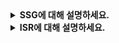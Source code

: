 <details>
  <summary><strong>SSG에 대해 설명하세요.</strong></summary>

<br>

  ### SSG (Static Site Generator)
  Static Site Generator(SSG)는 정적인 HTML, CSS, JavaScript 파일을 생성하는 소프트웨어입니다. SSG를 사용하면 동적인 서버 측 프로그래밍 없이 정적인 웹 페이지를 생성할 수 있습니다. 이에 대한 몇 가지 장점은 다음과 같습니다. 정적인 파일을 생성하기 때문에, 웹 서버의 보안에 대한 걱정이 줄어듭니다. 정적인 파일은 웹 브라우저에 의해 더 빠르게 다운로드됩니다. 따라서 로딩 속도가 향상되며 사용자 경험이 좋아집니다.

  #### 1. 빠른 로딩 속도
  - 정적 파일을 제공하므로 서버 요청 없이 브라우저에서 바로 로드할 수 있습니다.
  - CDN(Content Delivery Network)을 활용해 전 세계적으로 빠르게 제공할 수 있습니다.
  
  #### 2. SEO 친화적
  - 빌드 시점에 HTML이 생성되므로 검색 엔진 크롤러가 콘텐츠를 쉽게 읽을 수 있습니다.
  
  #### 3. 저렴한 운영 비용
  - 서버리스 환경(CDN)에서 호스팅이 가능합니다.
  - 데이터베이스나 서버를 유지할 필요가 없으므로 비용이 절감됩니다.
  
  #### 4. 변경이 적은 콘텐츠에 적합
  - 페이지 콘텐츠가 자주 바뀌지 않는 경우에 유리합니다.
  - 예: 블로그, 문서, 마케팅 랜딩 페이지 등.

<br>
</details>

<details>
  <summary><strong>ISR에 대해 설명하세요.</strong></summary>

<br>

  ### ISR (Incremental Static Regeneration)
  ISR(Incremental Static Regeneration)은 정적 사이트 생성(SSG)의 장점과 동적 데이터 갱신을 결합한 방식입니다. ISR은 특정 페이지를 정적 파일로 제공하면서도 일정 시간마다 페이지를 재생성할 수 있어 최신 콘텐츠를 실시간으로 반영하는 동시에 성능을 최적화할 수 있습니다. ISR의 장점은 최신 콘텐츠를 제공하면서도 빠른 로딩 속도와 낮은 서버 부하를 유지할 수 있다는 점입니다. 이 방식은 특히 자주 업데이트되는 콘텐츠를 다루는 웹사이트에 적합합니다.

  #### 1. 빠른 로딩 속도
  - 정적 파일을 제공하므로, 서버에서 동적으로 페이지를 생성할 필요 없이 브라우저에서 빠르게 로드할 수 있습니다.
  - CDN(Content Delivery Network)을 활용하면 전 세계 어디서든 빠르게 콘텐츠를 제공할 수 있습니다.
  
  #### 2. 동적 데이터 갱신
  - ISR은 페이지가 일정 주기로 자동으로 재생성되어 최신 데이터를 반영합니다.
  - 사용자는 처음 방문 시에는 정적 파일을 받고, 그 후에는 백그라운드에서 새로 고침이 이루어져, 다음 사용자에게는 최신 콘텐츠를 제공합니다.
  
  #### 3. SEO 친화적
  - 페이지가 정적으로 제공되므로, 검색 엔진 크롤러가 페이지를 쉽게 읽고 인덱싱할 수 있습니다.
  - 매번 서버 요청 없이 즉시 로드되므로 SEO 최적화가 잘 이루어집니다.
  
  #### 4. 비용 효율적
  - ISR은 서버리스 환경에서 호스팅할 수 있어 서버 유지 비용을 절감할 수 있습니다.
  - 서버에서 동적으로 페이지를 생성할 필요가 없으므로, 백엔드 서버에 대한 부담이 줄어듭니다.
  
  #### 5. 자주 업데이트되는 콘텐츠에 적합
  - 뉴스 사이트, 블로그 등 정기적으로 콘텐츠가 갱신되는 사이트에 유리합니다.
  - 페이지마다 개별적인 재생성 주기를 설정하여 자주 갱신되는 콘텐츠는 더 자주 업데이트할 수 있습니다.

<br>
</details>
